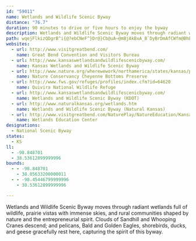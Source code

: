 ```yaml
---
id: "59011"
name: Wetlands and Wildlife Scenic Byway
distance: "76.7"
duration: 90 minutes to drive or five hours to enjoy the byway
description: Wetlands and Wildlife Scenic Byway moves through radiant wetlands full of wildlife, prairie vistas with immense skies, and rural communities shaped by nature and the entrepreneurial spirit. Clouds of Sandhill and Whooping Cranes descend; and pelicans, Bald and Golden Eagles, shorebirds, ducks, and geese gracefully rest here, capturing the spirit of this byway.
path: wqejFlkizQDgrB^i{@?ebCNeF^}Dr@}Cb@uA~@mBjAkBxA_B`DyBrDmAfCWfm@BhBKrBy@jAq@dBiBt@}At@aC\mDDsCHizA_@ay@GqxBH{q@[iuBFqhD[czAi@ia@Ukn@Ewd@}AuwDNyGhCgp@R}GLwkD`tDEhxCZ~a@PlmAhwBdAvBzCbIbh@t~ApI|WtPng@hBpErB`EtBdDfDfEpCzChDjC~QbMjpAzy@bWjRlh@ja@lCfBlGfFb@sAb@mD~rDJdwAq@fyAbAzvAD`sAWl_BXvtDaA`qADfBThA~@z@xAb@rBDln@n@nCl@~@t@p@vAd@nDDpqCf@z[A|`@R~l@F`EBfuAZph@EjcAJzeBM~MOdRDt\GXqaBn@}dCEgdAHkcDGejBv@}aC^_pE?ovBRenBSguBMmqAQe]huDg@rlBEbgAW~yABrrDWh@roB^dqBOniBb@bnC?zsBM|{ALl_BCflAKrw@}@p_CWznBClj@_@zx@mAlzE?b{Ba@xdF
websites:
  - url: http://www.visitgreatbend.com/
    name: Great Bend Convention and Visitors Bureau
  - url: http://www.kansaswetlandsandwildlifescenicbyway.com/
    name: Kansas Wetlands and Wildlife Scenic Byway
  - url: http://www.nature.org/wherewework/northamerica/states/kansas/preserves/art64.html
    name: Nature Conservancy Cheyenne Bottoms Preserve
  - url: http://www.fws.gov/refuges/profiles/index.cfm?id=64620
    name: Quivira National Wildlife Refuge
  - url: http://www.kansaswetlandsandwildlifescenicbyway.com/
    name: Wetlands and Wildlife Scenic Byway (KDOT)
  - url: http://www.naturalkansas.org/wetlands.htm
    name: Wetlands and Wildlife Scenic Byway (Natural Kansas)
  - url: http://www.visitgreatbend.com/NaturePlay/NatureEducation/KansasWetlandsEducationCenterGB/default.aspx
    name: Wetlands Education Center
designations:
  - National Scenic Byway
states:
  - KS
ll:
  - -98.848701
  - 38.53612899999996
bounds:
  - - -98.848701
    - 38.05633200000011
  - - -98.45446799999996
    - 38.53612899999996

---
```


Wetlands and Wildlife Scenic Byway moves through radiant wetlands full of wildlife, prairie vistas with immense skies, and rural communities shaped by nature and the entrepreneurial spirit. Clouds of Sandhill and Whooping Cranes descend; and pelicans, Bald and Golden Eagles, shorebirds, ducks, and geese gracefully rest here, capturing the spirit of this byway.
